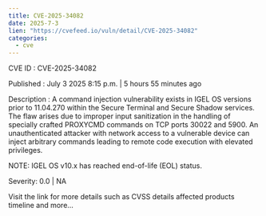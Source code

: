 ```yaml
--- 
title: CVE-2025-34082
date: 2025-7-3
lien: "https://cvefeed.io/vuln/detail/CVE-2025-34082"
categories:
  - cve
---
```


CVE ID : CVE-2025-34082

Published :  July 3
2025
8:15 p.m. | 5 hours
55 minutes ago

Description : A command injection vulnerability exists in IGEL OS versions prior to 11.04.270 within the Secure Terminal and Secure Shadow services. The flaw arises due to improper input sanitization in the handling of specially crafted PROXYCMD commands on TCP ports 30022 and 5900. An unauthenticated attacker with network access to a vulnerable device can inject arbitrary commands
leading to remote code execution with elevated privileges.

NOTE: IGEL OS v10.x has reached end-of-life (EOL) status.

Severity: 0.0 | NA

Visit the link for more details
such as CVSS details
affected products
timeline
and more...
